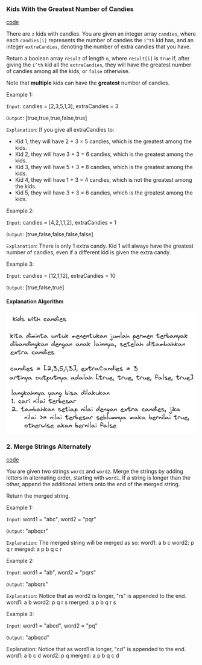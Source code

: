 ### Kids With the Greatest Number of Candies

[code](kids_with_cadies_test.go)

There are `z` kids with candies. You are given an integer array `candies`, where each `candies[i]` represents the number of candies the `i^th` kid has, and an integer `extraCandies`, denoting the number of extra candies that you have.

Return a boolean array `result` of length `n`, where `result[i]` is `true` if, after giving the `i^th` kid all the `extraCandies`, they will have the greatest number of candies among all the kids, or `false` otherwise.

Note that **multiple** kids can have the **greatest** number of candies.

Example 1:

`Input`: candies = [2,3,5,1,3], extraCandies = 3

`Output`: [true,true,true,false,true]

`Explanation`: If you give all extraCandies to:
- Kid 1, they will have 2 + 3 = 5 candies, which is the greatest among the kids.
- Kid 2, they will have 3 + 3 = 6 candies, which is the greatest among the kids.
- Kid 3, they will have 5 + 3 = 8 candies, which is the greatest among the kids.
- Kid 4, they will have 1 + 3 = 4 candies, which is not the greatest among the kids.
- Kid 5, they will have 3 + 3 = 6 candies, which is the greatest among the kids.

Example 2:

`Input`: candies = [4,2,1,1,2], extraCandies = 1

`Output`: [true,false,false,false,false]

`Explanation`: There is only 1 extra candy.
Kid 1 will always have the greatest number of candies, even if a different kid is given the extra candy.

Example 3:

`Input`: candies = [12,1,12], extraCandies = 10

`Output`: [true,false,true]

#### Explanation Algorithm
![image](assets/kids-with-candies.png)

### 2. Merge Strings Alternately

[code](merge_alternately_test.go)

You are given two strings `word1` and `word2`. Merge the strings by adding letters in alternating order, starting with `word1`. If a string is longer than the other, append the additional letters onto the end of the merged string.

Return the merged string.

Example 1:

`Input`: word1 = "abc", word2 = "pqr"

`Output`: "apbqcr"

`Explanation`: The merged string will be merged as so:
word1:  a   b   c
word2:    p   q   r
merged: a p b q c r

Example 2:

`Input`: word1 = "ab", word2 = "pqrs"

`Output`: "apbqrs"

`Explanation`: Notice that as word2 is longer, "rs" is appended to the end.
word1:  a   b
word2:    p   q   r   s
merged: a p b q   r   s

Example 3:

`Input`: word1 = "abcd", word2 = "pq"

`Output`: "apbqcd"

Explanation: Notice that as word1 is longer, "cd" is appended to the end.
word1:  a   b   c   d
word2:    p   q
merged: a p b q c   d
